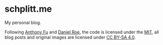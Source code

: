 # schplitt.me

My personal blog.

Following [Anthony Fu](https://github.com/antfu/antfu.me) and [Daniel Roe](https://github.com/danielroe/roe.dev), the code is licensed under the <a href='./LICENSE'>MIT</a>, all blog posts and original images are licensed under <a href='https://creativecommons.org/licenses/by-sa/4.0/'>CC BY-SA 4.0</a>.